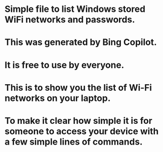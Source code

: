 #
# Simple file to list Windows stored WiFi networks and passwords.
# This was generated by Bing Copilot.
# It is free to use by everyone.
#
# This is to show you the list of Wi-Fi networks on your laptop.
# To make it clear how simple it is for someone to access your device with a few simple lines of commands. 
